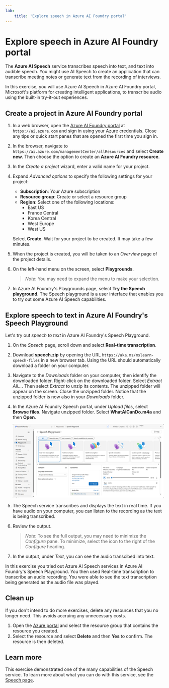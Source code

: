 ```yaml
---
lab:
    title: 'Explore speech in Azure AI Foundry portal'
---
```


# Explore speech in Azure AI Foundry portal

The **Azure AI Speech** service transcribes speech into text, and text into audible speech. You might use AI Speech to create an application that can transcribe meeting notes or generate text from the recording of interviews.

In this exercise, you will use Azure AI Speech in Azure AI Foundry portal, Microsoft's platform for creating intelligent applications, to transcribe audio using the built-in try-it-out experiences. 

## Create a project in Azure AI Foundry portal

1. In a web browser, open the [Azure AI Foundry portal](https://ai.azure.com) at `https://ai.azure.com` and sign in using your Azure credentials. Close any tips or quick start panes that are opened the first time you sign in. 

1. In the browser, navigate to `https://ai.azure.com/managementCenter/allResources` and select **Create new**. Then choose the option to create an **Azure AI Foundry resource**.

1. In the *Create a project* wizard, enter a valid name for your project.

1. Expand *Advanced options* to specify the following settings for your project:
    - **Subscription**: Your Azure subscription
    - **Resource group**: Create or select a resource group
    - **Region**: Select one of the following locations:
        * East US
        * France Central
        * Korea Central
        * West Europe
        * West US

    Select **Create**. Wait for your project to be created. It may take a few minutes.

1. When the project is created, you will be taken to an *Overview* page of the project details.
 
1. On the left-hand menu on the screen, select **Playgrounds**.

    >*Note*: You may need to expand the menu to make your selection.

1. In Azure AI Foundry's Playgrounds page, select **Try the Speech playground**. The Speech playground is a user interface that enables you to try out some Azure AI Speech capabilities.

## Explore speech to text in Azure AI Foundry's Speech Playground

Let's try out *speech to text* in Azure AI Foundry's Speech Playground. 

1. On the *Speech* page, scroll down and select **Real-time transcription**.

1. Download **speech.zip** by opening the URL `https://aka.ms/mslearn-speech-files` in a new browser tab. Using the URL should automatically download a folder on your computer. 

1. Navigate to the *Downloads* folder on your computer, then identify the downloaded folder. Right-click on the downloaded folder. Select *Extract All...*. Then select *Extract* to unzip its contents. The unzipped folder will appear on the screen. Close the unzipped folder. Notice that the unzipped folder is now also in your *Downloads* folder.    

1. In the Azure AI Foundry Speech portal, under *Upload files*, select **Browse files**. Navigate unzipped folder. Select **WhatAICanDo.m4a** and then **Open**.

    ![Browse files](media/recognize-synthesize-speech/browse-files-speech.png)

1. The Speech service transcribes and displays the text in real time. If you have audio on your computer, you can listen to the recording as the text is being transcribed.

1. Review the output. 

    >*Note*: To see the full output, you may need to minimize the *Configure* pane. To minimize, select the icon to the right of the *Configure* heading.

1. In the output, under *Text*, you can see the audio transcibed into text. 

In this exercise you tried out Azure AI Speech services in Azure AI Foundry's Speech Playground. You then used Real-time transcription to transcribe an audio recording. You were able to see the text transcription being generated as the audio file was played.

## Clean up

If you don't intend to do more exercises, delete any resources that you no longer need. This avoids accruing any unnecessary costs.

1. Open the [Azure portal]( https://portal.azure.com) and select the resource group that contains the resource you created.
1. Select the resource and select **Delete** and then **Yes** to confirm. The resource is then deleted.

## Learn more

This exercise demonstrated one of the many capabilities of the Speech service. To learn more about what you can do with this service, see the [Speech page](https://azure.microsoft.com/services/cognitive-services/speech-services).
